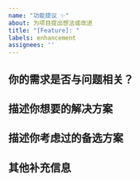 ```yaml
---
name: "功能提议 ✨"
about: 为项目提出想法或改进
title: "[Feature]: "
labels: enhancement
assignees: ''
---
```


## 你的需求是否与问题相关？

<!-- 简要描述需求背后的痛点或问题。 -->

## 描述你想要的解决方案

<!-- 清晰且简洁地描述你希望实现的功能。 -->

## 描述你考虑过的备选方案

<!-- 如果有替代方案，请列举并说明优缺点。 -->

## 其他补充信息

<!-- 任何有助于我们理解或实现该功能的补充说明、截图或设计图等。 --> 